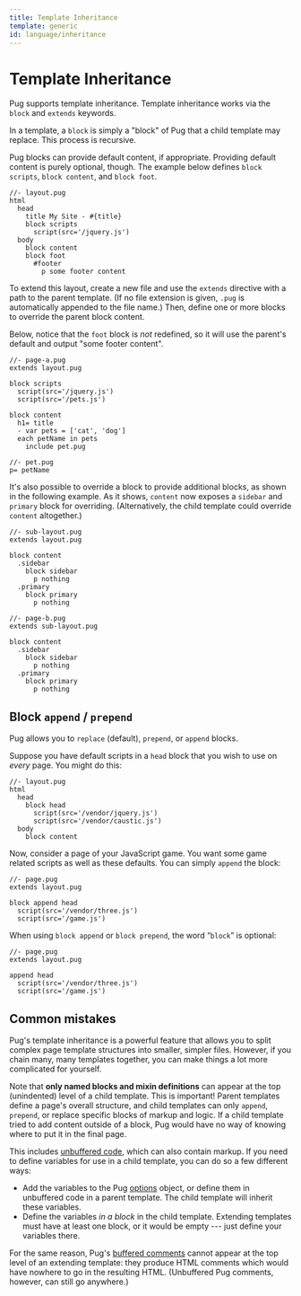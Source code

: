 ```yaml
---
title: Template Inheritance
template: generic
id: language/inheritance
---
```


# Template Inheritance

Pug supports template inheritance. Template inheritance works via the `block` and `extends` keywords. 

In a template, a `block` is simply a "block" of Pug that a child template may replace. This process is recursive.

Pug blocks can provide default content, if appropriate. Providing default content is purely optional, though. The example below defines `block scripts`, `block content`, and `block foot`.  

```pug
//- layout.pug
html
  head
    title My Site - #{title}
    block scripts
      script(src='/jquery.js')
  body
    block content
    block foot
      #footer
        p some footer content
```

To extend this layout, create a new file and use the `extends` directive with a path to the parent template. (If no file extension is given, `.pug` is automatically appended to the file name.) Then, define one or more blocks to override the parent block content. 

Below, notice that the `foot` block is *not* redefined, so it will use the parent's default and output "some footer content".

```pug
//- page-a.pug
extends layout.pug

block scripts
  script(src='/jquery.js')
  script(src='/pets.js')

block content
  h1= title
  - var pets = ['cat', 'dog']
  each petName in pets
    include pet.pug
```

```pug
//- pet.pug
p= petName
```

It's also possible to override a block to provide additional blocks, as shown in the following example. As it shows, `content` now exposes a `sidebar` and `primary` block for overriding. (Alternatively, the child template could override `content` altogether.)

```pug
//- sub-layout.pug
extends layout.pug

block content
  .sidebar
    block sidebar
      p nothing
  .primary
    block primary
      p nothing
```

```pug
//- page-b.pug
extends sub-layout.pug

block content
  .sidebar
    block sidebar
      p nothing
  .primary
    block primary
      p nothing
```

## Block `append` / `prepend`

Pug allows you to `replace` (default), `prepend`, or `append` blocks. 

Suppose you have default scripts in a `head` block that you wish to use on *every* page. You might do this:

```pug
//- layout.pug
html
  head
    block head
      script(src='/vendor/jquery.js')
      script(src='/vendor/caustic.js')
  body
    block content
```

Now, consider a page of your JavaScript game. You want some game related scripts as well as these defaults. You can simply `append` the block:

```pug
//- page.pug
extends layout.pug

block append head
  script(src='/vendor/three.js')
  script(src='/game.js')
```

When using `block append` or `block prepend`, the word “`block`” is optional:

```pug
//- page.pug
extends layout.pug

append head
  script(src='/vendor/three.js')
  script(src='/game.js')
```

## Common mistakes

Pug's template inheritance is a powerful feature that allows you to split complex page template structures into smaller, simpler files. However, if you chain many, many templates together, you can make things a lot more complicated for yourself.

Note that **only named blocks and mixin definitions** can appear at the top (unindented) level of a child template. This is important! Parent templates define a page's overall structure, and child templates can only `append`, `prepend`, or replace specific blocks of markup and logic. If a child template tried to add content outside of a block, Pug would have no way of knowing where to put it in the final page.

This includes [unbuffered code](code.html#unbuffered-code), which can also contain markup. If you need to define variables for use in a child template, you can do so a few different ways:

* Add the variables to the Pug [options](../api/reference.html#options) object, or define them in unbuffered code in a parent template. The child template will inherit these variables.
* Define the variables *in a block* in the child template. Extending templates must have at least one block, or it would be empty --- just define your variables there.

For the same reason, Pug's [buffered comments](comments.html) cannot appear at the top level of an extending template: they produce HTML comments which would have nowhere to go in the resulting HTML. (Unbuffered Pug comments, however, can still go anywhere.)
